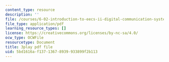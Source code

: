 ```yaml
---
content_type: resource
description: ''
file: /courses/6-02-introduction-to-eecs-ii-digital-communication-systems-fall-2012/5bd1616af13713678939933899f2b113_RN4gSBTANUY.pdf
file_type: application/pdf
learning_resource_types: []
license: https://creativecommons.org/licenses/by-nc-sa/4.0/
ocw_type: OCWFile
resourcetype: Document
title: 3play pdf file
uid: 5bd1616a-f137-1367-8939-933899f2b113
---
```

